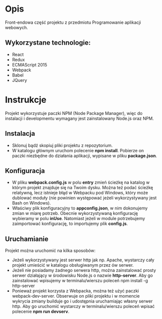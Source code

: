 # Opis
Front-endowa część projektu z przedmiotu Programowanie aplikacji webowych.
## Wykorzystane technologie:
* React
* Redux
* ECMAScript 2015
* Webpack
* Babel
* JQuery

# Instrukcje
Projekt wykorzystuje paczki NPM (Node Package Manager), więc do instalacji i developmentu wymagany jest zainstalowany Node.js oraz NPM.

## Instalacja
* Sklonuj bądź skopiuj pliki projektu z repozytorium.
* W katalogu głównym uruchom polecenie **npm install**. Pobierze on paczki niezbędne do działania aplikacji, wypisane w pliku **package.json**.

## Konfiguracja
* W pliku **webpack.config.js** w polu **entry** zmień ścieżkę na katalog w którym projekt znajduje się na Twoim dysku. Można też podać ścieżkę relatywną, lecz istnieje błąd w Webpacku pod Windows, który może dublować moduły (nie powinien występować jeżeli wykorzystywany jest Bash on Windows).
* Właściwy plik konfiguracyjny to **appconfig.json**, w nim dokonujemy zmian w miarę potrzeb. Obecnie wykorzystywaną konfigurację wybieramy w polu **inUse**. Natomiast jeżeli w module potrzebujemy zaimportować konfigurację, to importujemy plik **config.js**.

## Uruchamianie
Projekt można uruchomić na kilka sposobów:
* Jeżeli wykorzystywany jest serwer http jak np. Apache, wystarczy cały projekt umieścić w katalogu obsługiwanym przez ów serwer.
* Jeżeli nie posiadamy żadnego serwera http, można zainstalować prosty serwer działający w środowisku Node.js o nazwie **http-server**. Aby go zainstalować wpisujemy w terminalu/wierszu poleceń npm install -g http-server
* Ponieważ projekt korzysta z Webpacka, można też użyć paczki webpack-dev-server. Obserwuje on pliki projektu i w momencie wykrycia zmiany builduje go i udostępnia uruchamiając własny serwer http. Aby go uruchomić wystarczy w terminalu/wierszu poleceń wpisać polecenie **npm run devserv**. 